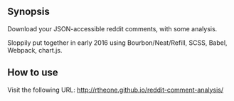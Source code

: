 ## Synopsis

Download your JSON-accessible reddit comments, with some analysis.

Sloppily put together in early 2016 using Bourbon/Neat/Refill, SCSS, Babel, Webpack, chart.js.

## How to use

Visit the following URL: http://rtheone.github.io/reddit-comment-analysis/


